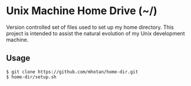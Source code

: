# Unix Machine Home Drive (~/)

Version controlled set of files used to set up my home directory.  This project is intended to assist the natural evolution of my Unix development machine.

## Usage

```
$ git clone https://github.com/mhotan/home-dir.git
$ home-dir/setup.sh
```
